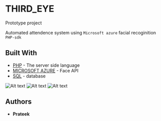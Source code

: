 # THIRD_EYE
Prototype project

Automated attendence system using ```Microsoft azure``` facial recoginition ```PHP-sdk```

## Built With

* [PHP](http://www.php.net/) - The server side language
* [MICROSOFT AZURE](https://azure.microsoft.com/en-in/) - Face API
* [SQL](#) - database

![Alt text](https://prateek76.github.io/THIRD_EYE/1.JPG?raw=true)
![Alt text](https://prateek76.github.io/THIRD_EYE/2.JPG?raw=true)
![Alt text](https://prateek76.github.io/THIRD_EYE/3.JPG?raw=true)

## Authors

* **Prateek** 
